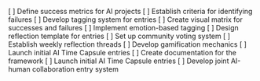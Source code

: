 [ ] Define success metrics for AI projects
[ ] Establish criteria for identifying failures
[ ] Develop tagging system for entries
[ ] Create visual matrix for successes and failures
[ ] Implement emotion-based tagging
[ ] Design reflection template for entries
[ ] Set up community voting system
[ ] Establish weekly reflection threads
[ ] Develop gamification mechanics
[ ] Launch initial AI Time Capsule entries
[ ] Create documentation for the framework
[ ] Launch initial AI Time Capsule entries
[ ] Develop joint AI-human collaboration entry system